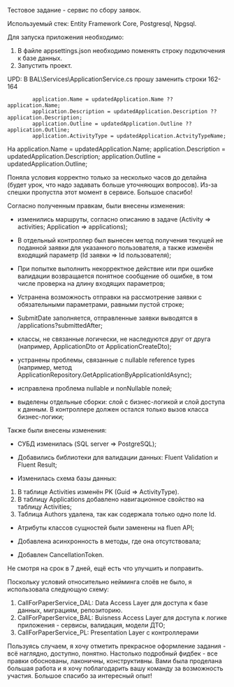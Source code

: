 Тестовое задание - сервис по сбору заявок.

Используемый стек:
Entity Framework Core, Postgresql, Npgsql.

Для запуска приложения необходимо:
1. В файле appsettings.json необходимо поменять строку подключения к базе данных.
2. Запустить проект.

UPD: 
В BAL\Services\ApplicationService.cs
прошу заменить строки 162-164

            application.Name = updatedApplication.Name ?? application.Name;
            application.Description = updatedApplication.Description ?? application.Description;
            application.Outline = updatedApplication.Outline ?? application.Outline;
            application.ActivityType = updatedApplication.ActvityTypeName;
На
            application.Name = updatedApplication.Name;
            application.Description = updatedApplication.Description;
            application.Outline = updatedApplication.Outline;

Поняла условия корректно только за несколько часов до делайна (будет урок, что надо задавать больше уточняющих вопросов).
Из-за спешки пропустла этот момент в сервисе. Большое спасибо!

Согласно полученным правкам, были внесены изменения:

- изменились маршруты, согласно описанию в задаче (Activity => activities; Application => applications);

- В отдельный контроллер был вынесен метод получения текущей не поданной заявки для указанного пользователя, 
а также изменён входящий параметр (Id заявки => Id пользователя);

- При попытке выполнить некорректное действие или при ошибке валидации возвращается понятное сообщение об ошибке,
в том числе проверка на длину входящих параметров;

- Устранена возможность отправки на рассмотрение заявки с обязательными параметрами, равными пустой строке;

- SubmitDate заполняется, отправленные заявки выводятся в /applications?submittedAfter;

- классы, не связанные логически, не наследуются друг от друга (например, ApplicationDto от ApplicationCreateDto);

- устранены проблемы, связанные с nullable reference types (например, метод ApplicationRepository.GetApplicationByApplicationIdAsync);

- исправлена проблема nullable и nonNullable полей;

- выделены отдельные сборки: слой с бизнес-логикой и слой доступа к данным. В контроллере должен остался только вызов класса бизнес-логики;

Также были внесены изменения:

- СУБД изменилась (SQL server => PostgreSQL);

- Добавились библиотеки для валидации данных:
 Fluent Validation и Fluent Result;

- Изменилась схема базы данных: 
1. В таблице Activities изменён PK (Guid => ActivityType).
2. В таблицу Applications добавлено навигационное свойство на таблицу Activities;
3. Таблица Authors удалена, так как содержала только одно поле Id.

- Атрибуты классов сущностей были заменены на fluen API;

- Добавлена асинхронность в методы, где она отсутствовала;

- Добавлен CancellationToken. 

Не смотря на срок в 7 дней, ещё есть что улучшить и поправить.

Поскольку условий относительно нейминга слоёв не было, я использовала следующую схему:

1. CallForPaperService_DAL: Data Access Layer для доступа к базе данных, миграциям, репозиторию.
2. CallForPaperService_BAL: Buisness Access Layer для доступа к логике приложения - сервисы, валидация, модели ДТО;
3. CallForPaperService_PL: Presentation Layer с контроллерами 

Пользуясь случаем, я хочу отметить
прекрасное оформление задания - всё наглядно, доступно, понятно.
Настолько подробный фидбек - все правки обоснованы, лаконичны, конструктивны.
Вами была проделана большая работа и я хочу поблагодарить вашу команду за возможность участия.
Большое спасибо за интересный опыт!
